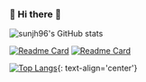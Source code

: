 ### 👋 Hi there 👋

<!--
**sunjh96/sunjh96** is a ✨ _special_ ✨ repository because its `README.md` (this file) appears on your GitHub profile.

Here are some ideas to get you started:

- 🔭 I’m currently working on ...
- 🌱 I’m currently learning ...
- 👯 I’m looking to collaborate on ...
- 🤔 I’m looking for help with ...
- 💬 Ask me about ...
- 📫 How to reach me: ...
- 😄 Pronouns: ...
- ⚡ Fun fact: ...
-->

![sunjh96's GitHub stats](https://github-readme-stats.vercel.app/api?username=sunjh96&show_icons=true&theme=dracula)

[![Readme Card](https://github-readme-stats.vercel.app/api/pin/?username=sunjh96&repo=sunjh96.github.io)](https://sunjh96.github.io/)
[![Readme Card](https://github-readme-stats.vercel.app/api/pin/?username=sunjh96&repo=PORTFOLIO
)](https://jjo-portfolio.netlify.app/)

[![Top Langs](https://github-readme-stats.vercel.app/api/top-langs/?username=sunjh96&layout=compact)](https://github.com/sunjh96/github-readme-stats){: text-align='center'}
